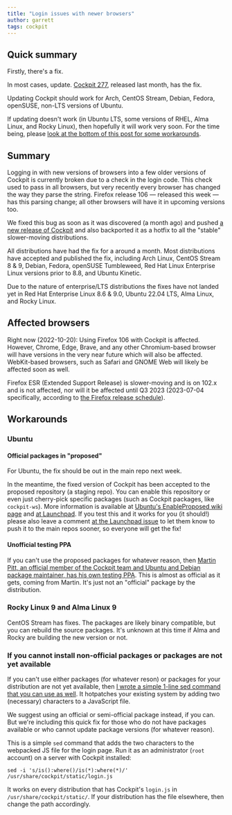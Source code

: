 ```yaml
---
title: "Login issues with newer browsers"
author: garrett
tags: cockpit
---
```


## Quick summary

Firstly, there's a fix.

In most cases, update. [Cockpit 277](cockpit-277), released last month, has the fix.

Updating Cockpit should work for Arch, CentOS Stream, Debian, Fedora, openSUSE, non-LTS versions of Ubuntu.

If updating doesn't work (in Ubuntu LTS, some versions of RHEL, Alma Linux, and Rocky Linux), then hopefully it will work very soon. For the time being, please [look at the bottom of this post for some workarounds](#workarounds).

## Summary

Logging in with new versions of browsers into a few older versions of Cockpit is currently broken due to a check in the login code. This check used to pass in all browsers, but very recently every browser has changed the way they parse the string. Firefox release 106 — released this week — has this parsing change; all other browsers will have it in upcoming versions too.

We fixed this bug as soon as it was discovered (a month ago) and pushed [a new release of Cockpit](cockpit-277) and also backported it as a hotfix to all the "stable" slower-moving distributions.

All distributions have had the fix for a around a month. Most distributions have accepted and published the fix, including Arch Linux, CentOS Stream 8 & 9, Debian, Fedora, openSUSE Tumbleweed, Red Hat Linux Enterprise Linux versions prior to 8.8, and Ubuntu Kinetic.

Due to the nature of enterprise/LTS distributions the fixes have not landed yet in Red Hat Enterprise Linux 8.6 & 9.0, Ubuntu 22.04 LTS, Alma Linux, and Rocky Linux.

## Affected browsers

Right now (2022-10-20): Using Firefox 106 with Cockpit is affected. However, Chrome, Edge, Brave, and any other Chromium-based browser will have versions in the very near future which will also be affected. WebKit-based browsers, such as Safari and GNOME Web will likely be affected soon as well.

Firefox ESR (Extended Support Release) is slower-moving and is on 102.x and is not affected, nor will it be affected until Q3 2023 (2023-07-04 specifically, according to [the Firefox release schedule](https://wiki.mozilla.org/Release_Management/Calendar)). 

## Workarounds

### Ubuntu

#### Official packages in "proposed"

For Ubuntu, the fix should be out in the main repo next week.

In the meantime, the fixed version of Cockpit has been accepted to the proposed repository (a staging repo). You can enable this repository or even just cherry-pick specific packages (such as Cockpit packages, like `cockpit-ws`). More information is available at [Ubuntu's EnableProposed wiki page](https://wiki.ubuntu.com/Testing/EnableProposed) and [at Launchpad](https://bugs.launchpad.net/ubuntu/+source/cockpit/+bug/1990623/comments/10). If you test this and it works for you (it should!) please also leave a comment [at the Launchpad issue](https://bugs.launchpad.net/ubuntu/+source/cockpit/+bug/1990623) to let them know to push it to the main repos sooner, so everyone will get the fix!

#### Unofficial testing PPA

If you can't use the proposed packages for whatever reason, then [Martin Pitt, an official member of the Cockpit team and Ubuntu and Debian package maintainer, has his own testing PPA](https://launchpad.net/~pitti/+archive/ubuntu/fixes/). This is almost as official as it gets, coming from Martin. It's just not an "official" package by the distribution.

### Rocky Linux 9 and Alma Linux 9

CentOS Stream has fixes. The packages are likely binary compatible, but you can rebuild the source packages. It's unknown at this time if Alma and Rocky are building the new version or not.

### If you cannot install non-official packages or packages are not yet available

If you can't use either packages (for whatever reson) or packages for your distribution are not yet available, then [I wrote a simple 1-line sed command that you can use as well](https://github.com/cockpit-project/cockpit/discussions/17800#discussioncomment-3840603). It hotpatches your existing system by adding two (necessary) characters to a JavaScript file.

We suggest using an official or semi-official package instead, if you can. But we're including this quick fix for those who do not have packages available or who cannot update package versions (for whatever reason).

This is a simple `sed` command that adds the two characters to the webpacked JS file for the login page. Run it as an administrator (`root` account) on a server with Cockpit installed:

```
sed -i 's/is():where()/is(*):where(*)/' /usr/share/cockpit/static/login.js
```

It works on every distribution that has Cockpit's `login.js` in `/usr/share/cockpit/static/`. If your distribution has the file elsewhere, then change the path accordingly.
